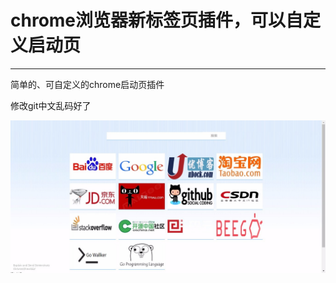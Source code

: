 # chrome浏览器新标签页插件，可以自定义启动页
---
简单的、可自定义的chrome启动页插件

修改git中文乱码好了

![screenshot](images/screenshot.jpg)